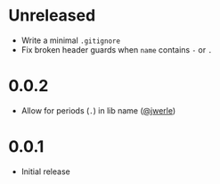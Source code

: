 
# Unreleased

  * Write a minimal `.gitignore`
  * Fix broken header guards when `name` contains `-` or `.`

# 0.0.2

  * Allow for periods (`.`) in lib name ([@jwerle](https://github.com/jwerle))

# 0.0.1

  * Initial release
